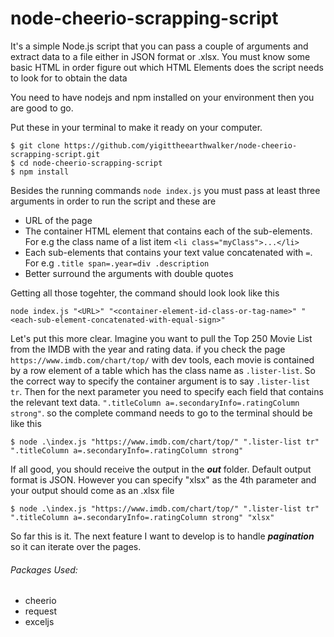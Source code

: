 # node-cheerio-scrapping-script

It's a simple Node.js script that you can pass a couple of arguments and extract data to a file either in JSON format or .xlsx. You must know some basic HTML in order figure out which HTML Elements does the script needs to look for to obtain the data

You need to have nodejs and npm installed on your environment then you are good to go.

Put these in your terminal to make it ready on your computer.

```
$ git clone https://github.com/yigittheearthwalker/node-cheerio-scrapping-script.git
$ cd node-cheerio-scrapping-script
$ npm install
```

Besides the running commands `node index.js` you must pass at least three arguments in order to run the script and these are 

- URL of the page
- The container HTML element that contains each of the sub-elements. For e.g the class name of a list item `<li class="myClass">...</li>`
- Each sub-elements that contains your text value concatenated with `=`. For e.g `.title span=.year=div .description`
- Better surround the arguments with double quotes

Getting all those togehter, the command should look look like this

 `node index.js "<URL>" "<container-element-id-class-or-tag-name>" "<each-sub-element-concatenated-with-equal-sign>"`
 
Let's put this more clear. Imagine you want to pull the Top 250 Movie List from the IMDB with the year and rating data. if you check the page `https://www.imdb.com/chart/top/` with dev tools, each movie is contained by a row element of a table which has the class name as `.lister-list`. So the correct way to specify the container argument is to say `.lister-list tr`. Then for the next parameter you need to specify each field that contains the relevant text data. `".titleColumn a=.secondaryInfo=.ratingColumn strong"`. so the complete command needs to go to the terminal should be like this

`$ node .\index.js "https://www.imdb.com/chart/top/" ".lister-list tr" ".titleColumn a=.secondaryInfo=.ratingColumn strong"`

If all good, you should receive the output in the ***out*** folder. Default output format is JSON. However you can specify "xlsx" as the 4th parameter and your output should come as an .xlsx file

`$ node .\index.js "https://www.imdb.com/chart/top/" ".lister-list tr" ".titleColumn a=.secondaryInfo=.ratingColumn strong" "xlsx"`

So far this is it. The next feature I want to develop is to handle ***pagination*** so it can iterate over the pages.

###### Packages Used:
- cheerio
- request
- exceljs


